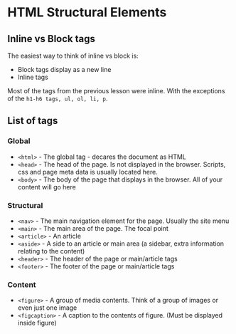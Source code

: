# HTML Structural Elements

## Inline vs Block tags

The easiest way to think of inline vs block is:

* Block tags display as a new line
* Inline tags

Most of the tags from the previous lesson were inline. With the exceptions of the `h1-h6 tags, ul, ol, li, p`.



## List of tags

### Global

* `<html>` - The global tag - decares the document as HTML
* `<head>` - The head of the page. Is not displayed in the browser. Scripts, css and page meta data is usually located here.
* `<body>` - The body of the page that displays in the browser. All of your content will go here

### Structural

* `<nav>` - The main navigation element for the page. Usually the site menu
* `<main>` - The main area of the page. The focal point
* `<article>` - An article
* `<aside>` - A side to an article or main area (a sidebar, extra information relating to the content)
* `<header>` - The header of the page or main/article tags
* `<footer>` - The footer of the page or main/article tags

### Content

* `<figure>` - A group of media contents. Think of a group of images or even just one image
* `<figcaption>` - A caption to the contents of figure. (Must be displayed inside figure)
